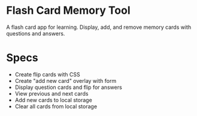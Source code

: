 # Flash Card Memory Tool

A flash card app for learning. Display, add, and remove memory cards with questions and answers.

# Specs

- Create flip cards with CSS
- Create "add new card" overlay with form
- Display question cards and flip for answers
- View previous and next cards
- Add new cards to local storage
- Clear all cards from local storage
